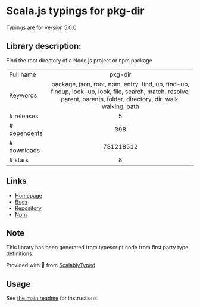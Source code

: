 
# Scala.js typings for pkg-dir

Typings are for version 5.0.0

## Library description:
Find the root directory of a Node.js project or npm package

|                    |                 |
| ------------------ | :-------------: |
| Full name          | pkg-dir |
| Keywords           | package, json, root, npm, entry, find, up, find-up, findup, look-up, look, file, search, match, resolve, parent, parents, folder, directory, dir, walk, walking, path |
| # releases         | 5 |
| # dependents       | 398 |
| # downloads        | 781218512 |
| # stars            | 8 |

## Links
- [Homepage](https://github.com/sindresorhus/pkg-dir#readme)
- [Bugs](https://github.com/sindresorhus/pkg-dir/issues)
- [Repository](https://github.com/sindresorhus/pkg-dir)
- [Npm](https://www.npmjs.com/package/pkg-dir)
    


## Note
This library has been generated from typescript code from first party type definitions.

Provided with :purple_heart: from [ScalablyTyped](https://github.com/oyvindberg/ScalablyTyped)

## Usage
See [the main readme](../../readme.md) for instructions.


